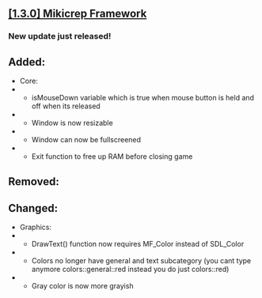 ## [[1.3.0] Mikicrep Framework](https://miki.macakom.net/projects/mf)
### New update just released!

## Added:
- Core:
- - isMouseDown variable which is true when mouse button is held and off when its released
- - Window is now resizable
- - Window can now be fullscreened
- - Exit function to free up RAM before closing game

## Removed:

## Changed:
- Graphics:
- - DrawText() function now requires MF_Color instead of SDL_Color
- - Colors no longer have general and text subcategory (you cant type anymore colors::general::red instead you do just colors::red)
- - Gray color is now more grayish